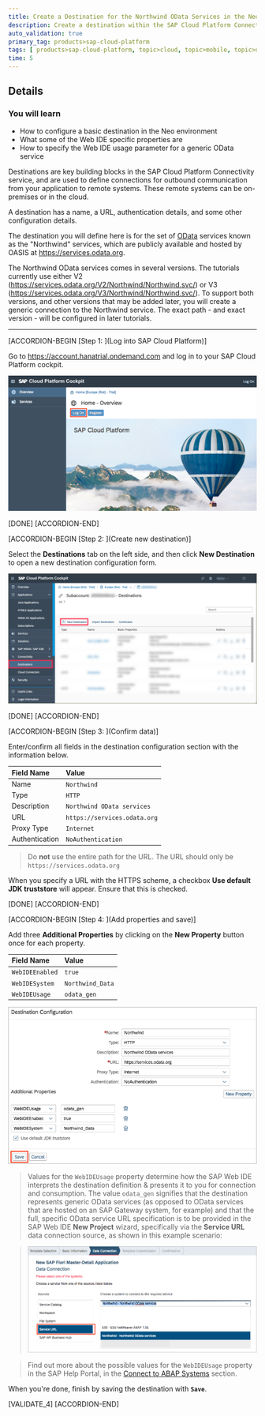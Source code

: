 ```yaml
---
title: Create a Destination for the Northwind OData Services in the Neo Environment
description: Create a destination within the SAP Cloud Platform Connectivity service to allow access to the Northwind OData services.
auto_validation: true
primary_tag: products>sap-cloud-platform
tags: [ products>sap-cloud-platform, topic>cloud, topic>mobile, topic>odata, tutorial>beginner ]
time: 5
---
```


## Details
### You will learn
- How to configure a basic destination in the Neo environment
- What some of the Web IDE specific properties are
- How to specify the Web IDE usage parameter for a generic OData service

Destinations are key building blocks in the SAP Cloud Platform Connectivity service, and are used to define connections for outbound communication from your application to remote systems. These remote systems can be on-premises or in the cloud.

A destination has a name, a URL, authentication details, and some other configuration details.

The destination you will define here is for the set of [OData](http://www.odata.org) services known as the "Northwind" services, which are publicly available and hosted by OASIS at <https://services.odata.org>.

The Northwind OData services comes in several versions.  The tutorials currently use either V2 (<https://services.odata.org/V2/Northwind/Northwind.svc/>) or V3 (<https://services.odata.org/V3/Northwind/Northwind.svc/>).  To support both versions, and other versions that may be added later, you will create a generic connection to the Northwind service.  The exact path - and exact version - will be configured in later tutorials.

---


[ACCORDION-BEGIN [Step 1: ](Log into SAP Cloud Platform)]

Go to <https://account.hanatrial.ondemand.com> and log in to your SAP Cloud Platform cockpit.

![SAP Cloud Platform log in page](scp-trial-logon.png)

[DONE]
[ACCORDION-END]

[ACCORDION-BEGIN [Step 2: ](Create new destination)]

Select the **Destinations** tab on the left side, and then click **New Destination** to open a new destination configuration form.

![Web IDE Destination tab](mob1-1_2.png)

[DONE]
[ACCORDION-END]

[ACCORDION-BEGIN [Step 3: ](Confirm data)]

Enter/confirm all fields in the destination configuration section with the information below.

Field Name     | Value
:------------- | :-------------
Name           | `Northwind`
Type           | `HTTP`
Description    | `Northwind OData services`
URL            | `https://services.odata.org`
Proxy Type     | `Internet`
Authentication | `NoAuthentication`

> Do **not** use the entire path for the URL.  The URL should only be `https://services.odata.org`

When you specify a URL with the HTTPS scheme, a checkbox **Use default JDK truststore** will appear. Ensure that this is checked.

[DONE]
[ACCORDION-END]

[ACCORDION-BEGIN [Step 4: ](Add properties and save)]


Add three **Additional Properties** by clicking on the **New Property** button once for each property.

Field Name       | Value
:--------------- | :-------------
`WebIDEEnabled`  | `true`
`WebIDESystem`   | `Northwind_Data`
`WebIDEUsage`    | `odata_gen`

![Completed SAP Cloud Platform destination](northwind-destination-details.png)

> Values for the `WebIDEUsage` property determine how the SAP Web IDE interprets the destination definition & presents it to you for connection and consumption. The value `odata_gen` signifies that the destination represents generic OData services (as opposed to OData services that are hosted on an SAP Gateway system, for example) and that the full, specific OData service URL specification is to be provided in the SAP Web IDE **New Project** wizard, specifically via the **Service URL** data connection source, as shown in this example scenario:

> ![Selection of the Northwind destination via the "Service URL" option](selection-via-service-url.png)

> Find out more about the possible values for the `WebIDEUsage` property in the SAP Help Portal, in the [Connect to ABAP Systems](https://help.sap.com/viewer/825270ffffe74d9f988a0f0066ad59f0/Cloud/en-US/5c3debce758a470e8342161457fd6f70.html) section.

When you're done, finish by saving the destination with **`Save`**.

[VALIDATE_4]
[ACCORDION-END]
